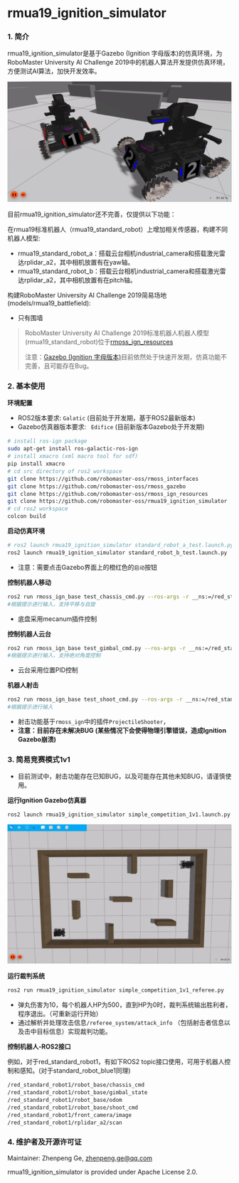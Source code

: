 # rmua19_ignition_simulator

### 1. 简介

rmua19_ignition_simulator是基于Gazebo (Ignition 字母版本)的仿真环境，为RoboMaster University AI Challenge 2019中的机器人算法开发提供仿真环境，方便测试AI算法，加快开发效率。

![](doc/imgs/start.png)

目前rmua19_ignition_simulator还不完善，仅提供以下功能：

在rmua19标准机器人（rmua19_standard_robot）上增加相关传感器，构建不同机器人模型:
  * rmua19_standard_robot_a：搭载云台相机industrial_camera和搭载激光雷达rplidar_a2，其中相机放置有在yaw轴。
  * rmua19_standard_robot_b：搭载云台相机industrial_camera和搭载激光雷达rplidar_a2，其中相机放置有在pitch轴。

构建RoboMaster University AI Challenge 2019简易场地(models/rmua19_battlefield):
  * 只有围墙

> RoboMaster University AI Challenge 2019标准机器人机器人模型(rmua19_standard_robot)位于[rmoss_ign_resources](https://github.com/robomaster-oss/rmoss_ign_resources)
>
> 注意：[Gazebo (Ignition 字母版本)](https://github.com/gazebosim/gz-sim)目前依然处于快速开发期，仿真功能不完善，且可能存在Bug。

### 2. 基本使用

**环境配置**

* ROS2版本要求: `Galatic` (目前处于开发期，基于ROS2最新版本)
* Gazebo仿真器版本要求: ` Edifice` (目前新版本Gazebo处于开发期)

```bash
# install ros-ign package
sudo apt-get install ros-galactic-ros-ign
# install xmacro (xml macro tool for sdf)
pip install xmacro
# cd src directory of ros2 workspace 
git clone https://github.com/robomaster-oss/rmoss_interfaces
git clone https://github.com/robomaster-oss/rmoss_gazebo
git clone https://github.com/robomaster-oss/rmoss_ign_resources
git clone https://github.com/robomaster-oss/rmua19_ignition_simulator
# cd ros2 workspace
colcon build
```

**启动仿真环境**

```bash
# ros2 launch rmua19_ignition_simulator standard_robot_a_test.launch.py 
ros2 launch rmua19_ignition_simulator standard_robot_b_test.launch.py 
```

* 注意：需要点击Gazebo界面上的橙红色的`启动`按钮

**控制机器人移动**

```bash
ros2 run rmoss_ign_base test_chassis_cmd.py --ros-args -r __ns:=/red_standard_robot1/robot_base -p v:=0.3 -p w:=0.3
#根据提示进行输入，支持平移与自旋
```

* 底盘采用mecanum插件控制

**控制机器人云台**

```bash
ros2 run rmoss_ign_base test_gimbal_cmd.py --ros-args -r __ns:=/red_standard_robot1/robot_base
#根据提示进行输入，支持绝对角度控制
```

* 云台采用位置PID控制

**机器人射击**

```bash
ros2 run rmoss_ign_base test_shoot_cmd.py --ros-args -r __ns:=/red_standard_robot1/robot_base
#根据提示进行输入
```

* 射击功能基于`rmoss_ign`中的插件`ProjectileShooter`，
* **注意：目前存在未解决BUG (某些情况下会使得物理引擎错误，造成Ignition Gazebo崩溃)**

### 3. 简易竞赛模式1v1

* 目前测试中，射击功能存在已知BUG，以及可能存在其他未知BUG，请谨慎使用。

**运行Ignition Gazebo仿真器**

```bash
ros2 launch rmua19_ignition_simulator simple_competition_1v1.launch.py 
```

![](doc/imgs/simple_competition_1v1.png)

**运行裁判系统**

```bash
ros2 run rmua19_ignition_simulator simple_competition_1v1_referee.py 
```

* 弹丸伤害为10，每个机器人HP为500，直到HP为0时，裁判系统输出胜利者，程序退出。（可重新运行开始）
* 通过解析并处理攻击信息`/referee_system/attack_info` （包括射击者信息以及击中目标信息）实现裁判功能。

**控制机器人-ROS2接口**

例如，对于red_standard_robot1，有如下ROS2 topic接口使用，可用于机器人控制和感知。(对于standard_robot_blue1同理)

```bash
/red_standard_robot1/robot_base/chassis_cmd
/red_standard_robot1/robot_base/gimbal_state
/red_standard_robot1/robot_base/odom
/red_standard_robot1/robot_base/shoot_cmd
/red_standard_robot1/front_camera/image
/red_standard_robot1/rplidar_a2/scan
```

### 4. 维护者及开源许可证

Maintainer: Zhenpeng Ge, zhenpeng.ge@qq.com

rmua19_ignition_simulator is provided under Apache License 2.0.

